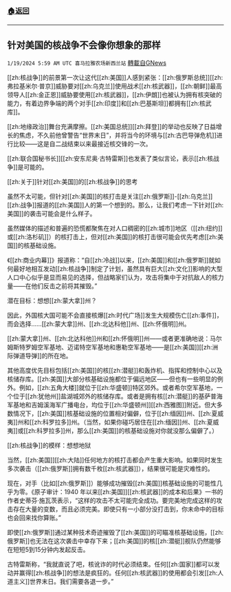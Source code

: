###  [:house:返回](README.md)
---


## 针对美国的核战争不会像你想象的那样
`1/19/2024 5:59 AM UTC 喜马拉雅农场新西兰站` [轉載自GNews](https://gnews.org/articles/2234364)

[[zh:核战争]]的前景第一次让这代[[zh:美国]]人感到紧张：[[zh:俄罗斯总统]][[zh:弗拉基米尔·普京]]威胁要对[[zh:乌克兰]]使用战术[[zh:核武器]]，[[zh:朝鲜]]最高领导人[[zh:金正恩]]威胁要使用[[zh:核武器]]，[[zh:伊朗]]也被认为拥有核突破的能力，有着边界争端的两个对手[[zh:印度]]和[[zh:巴基斯坦]]都拥有[[zh:核武库]]。

[[zh:地缘政治]]舞台充满摩擦。[[zh:美国总统]][[zh:拜登]]的举动也反映了日益增长的焦虑，不久前他曾警告“世界末日”，并将当今的环境与[[zh:古巴导弹危机]]进行比较——这是自二战结束以来最接近核交锋的一次。

[[zh:联合国秘书长]][[zh:安东尼奥·古特雷斯]]也发表了类似言论，表示[[zh:核战争]]是可能的。

[[zh:关于]]针对[[zh:美国]]的[[zh:核战争]]的思考

虽然不太可能，但针对[[zh:美国]]的核打击是关注[[zh:俄罗斯]]\-[[zh:乌克兰]][[zh:战争]]报道的[[zh:美国]]人的第一个想到的。那么，让我们考虑一下针对[[zh:美国]]的袭击可能会是什么样子。

虽然媒体的描述和普遍的恐慌都聚焦在对人口稠密的[[zh:城市]]地区（[[zh:纽约]]或[[zh:洛杉矶]]）的核打击上，但对[[zh:美国]]的核打击很可能会优先考虑[[zh:美国]]的核基础设施。

《[[zh:商业内幕]]》报道称：“自[[zh:冷战]]以来，[[zh:美国]]和[[zh:俄罗斯]]就如何最好地相互发动[[zh:核战争]]制定了计划，虽然具有巨大[[zh:文化]]影响的大型人口中心似乎是显而易见的选择，但战略家们认为，攻击将集中于对抗敌人的核力量——在他们反击之前将其摧毁。”

潜在目标：想想[[zh:蒙大拿]]州？

因此，外国核大国可能不会直接核爆[[zh:时代广场]]发生大规模伤亡[[zh:事件]]，而会选择……[[zh:蒙大拿]]州、[[zh:北达科他]]州、[[zh:怀俄明]]州。

[[zh:蒙大拿]]州、[[zh:北达科他]]州和[[zh:怀俄明]]州——或者更准确地说：马尔姆斯特罗姆空军基地、迈诺特空军基地和惠勒空军基地——是[[zh:美国]][[zh:洲际弹道导弹]]的所在地。

其他高度优先目标包括[[zh:美国]]的核[[zh:潜艇]]和轰炸机、指挥和控制中心以及核储存库。[[zh:美国]]大部分核基础设施都位于偏远地区——但也有一些明显的例外。例如，[[zh:五角大楼]]就位于[[zh:华盛顿]]特区郊外。或者希尔空军基地，一个位于[[zh:犹他州]]盐湖城郊外的核储存库。或者是拥有核[[zh:潜艇]]的基萨普海军基地和吉姆溪海军广播电台，均位于[[zh:华盛顿州]][[zh:西雅图]]附近。但大多数情况下，[[zh:美国]]核基础设施的位置相对偏僻，位于[[zh:缅因]]州、[[zh:夏威夷]]州和[[zh:科罗拉多]]州。（当然，如果你碰巧居住在[[zh:缅因]]州、[[zh:夏威夷]]或[[zh:科罗拉多]]州，那么[[zh:美国]]的核基础设施对你就没那么偏僻了。）

[[zh:核战争]]的模样：想想地狱

当然，[[zh:美国]][[zh:大陆]]任何地方的核打击都会产生重大影响。如果同时发生多次袭击（[[zh:俄罗斯]]拥有数千枚[[zh:核武器]]），结果很可能是灾难性的。

现在，对手（比如[[zh:俄罗斯]]）能够成功摧毁[[zh:美国]]核基础设施的可能性几乎为零。《原子审计：1940 年以来[[zh:美国]][[zh:核武器]]的成本和后果》一书的作者史蒂芬·施瓦茨表示，“这样的攻击不太可能完全成功。要完美地完成这样的攻击存在大量的变数，而且必须完美。即使只有一小部分没打击到，你未命中的目标也会回来找你算账。”  

即使[[zh:俄罗斯]]通过某种技术奇迹摧毁了[[zh:美国]]的可瞄准核基础设施，[[zh:俄罗斯]]也无法在这次袭击中幸存下来；[[zh:美国]]的核[[zh:潜艇]]舰队仍然能够在短短5到15分钟内发起反击。

古特雷斯称，“我就直说了吧，核讹诈的时代必须结束。任何[[zh:国家]]都可以发动并赢得[[zh:核战争]]的想法是疯狂的。任何[[zh:核武器]]的使用都会引发[[zh:人道主义]]世界末日。我们需要各退一步。”
